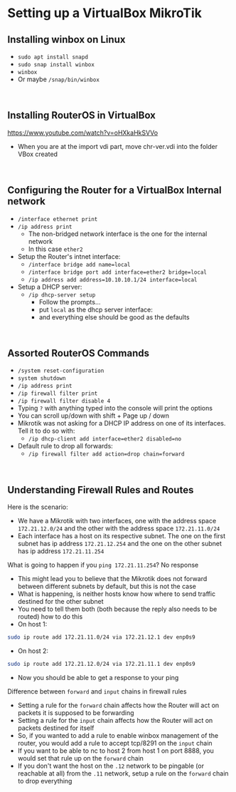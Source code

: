 # Setting up a VirtualBox MikroTik

## Installing winbox on Linux

- `sudo apt install snapd`
- `sudo snap install winbox`
- `winbox`
- Or maybe `/snap/bin/winbox`

<br />

## Installing RouterOS in VirtualBox

https://www.youtube.com/watch?v=oHXkaHkSVVo
- When you are at the import vdi part, move chr-ver.vdi into the folder VBox created 


<br />

## Configuring the Router for a VirtualBox Internal network

- `/interface ethernet print`
- `/ip address print`
  - The non-bridged network interface is the one for the internal network
  - In this case `ether2`
- Setup the Router's intnet interface:
  - `/interface bridge add name=local`
  - `/interface bridge port add interface=ether2 bridge=local`
  - `/ip address add address=10.10.10.1/24 interface=local`
- Setup a DHCP server:
  - `/ip dhcp-server setup`
    - Follow the prompts...
    - put `local` as the dhcp server interface:
    - and everything else should be good as the defaults


<br />


## Assorted RouterOS Commands

- `/system reset-configuration`
- `system shutdown`
- `/ip address print`
- `/ip firewall filter print`
- `/ip firewall filter disable 4`
- Typing `?` with anything typed into the console will print the options
- You can scroll up/down with shift + Page up / down
- Mikrotik was not asking for a DHCP IP address on one of its interfaces. Tell it to do so with:  
  - `/ip dhcp-client add interface=ether2 disabled=no`
- Default rule to drop all forwards:  
  - `/ip firewall filter add action=drop chain=forward`

<br />

## Understanding Firewall Rules and Routes

Here is the scenario:  
- We have a Mikrotik with two interfaces, one with the address space `172.21.12.0/24` and the other with the address space `172.21.11.0/24`  
- Each interface has a host on its respective subnet. The one on the first subnet has ip address `172.21.12.254` and the one on the other subnet has ip address `172.21.11.254`

What is going to happen if you `ping 172.21.11.254`? No response
- This might lead you to believe that the Mikrotik does not forward between different subnets by default, but this is not the case
- What is happening, is neither hosts know how where to send traffic destined for the other subnet  
- You need to tell them both (both because the reply also needs to be routed) how to do this
- On host 1:
```sh
sudo ip route add 172.21.11.0/24 via 172.21.12.1 dev enp0s9
```
- On host 2:
```sh
sudo ip route add 172.21.12.0/24 via 172.21.11.1 dev enp0s9
```
- Now you should be able to get a response to your ping  

Difference between `forward` and `input` chains in firewall rules
- Setting a rule for the `forward` chain affects how the Router will act on packets it is supposed to be forwarding
- Setting a rule for the `input` chain affects how the Router will act on packets destined for itself  
- So, if you wanted to add a rule to enable winbox management of the router, you would add a rule to accept tcp/8291 on the `input` chain  
- If you want to be able to nc to host 2 from host 1 on port 8888, you would set that rule up on the `forward` chain  
- If you don't want the host on the `.12` network to be pingable (or reachable at all) from the `.11` network, setup a rule on the `forward` chain to drop everything


